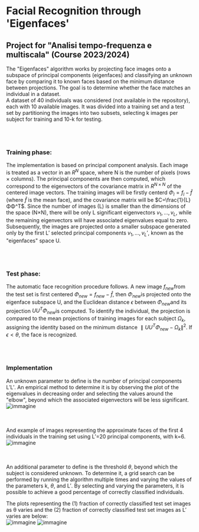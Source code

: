 # Facial Recognition through **'Eigenfaces'**
## Project for "Analisi tempo-frequenza e multiscala" (Course 2023/2024) 

The "Eigenfaces" algorithm works by projecting face images onto a subspace of principal components (eigenfaces) and classifying an unknown face by comparing it to known faces based on the minimum distance between projections. The goal is to determine whether the face matches an individual in a dataset. <br>
A dataset of 40 individuals was considered (not available in the repository), each with 10 available images. It was divided into a training set and a test set by partitioning the images into two subsets, selecting k images per subject for training and 10-k for testing.

<br><br>

### Training phase:
The implementation is based on principal component analysis. Each image is treated as a vector in an $R^N$ space, where N is the number of pixels (rows × columns). The principal components are then computed, which correspond to the eigenvectors of the covariance matrix in $R^{N \times N}$ of the centered image vectors. The training images will be firstly centerd $Φ_l=f_l- \hat{f}$ (where $\hat{f}$ is the mean face), and the covariance matrix will be $C=\frac{1}{L} ΦΦ^T$. Since the number of images (L) is smaller than the dimensions of the space (N×N), there will be only L significant eigenvectors ${v_1,…,v_L}$, while the remaining eigenvectors will have associated eigenvalues equal to zero. Subsequently, the images are projected onto a smaller subspace generated only by the first L′ selected principal components ${v_1,…,v_L′}$, known as the "eigenfaces" space U.

<br><br>


### Test phase:
The automatic face recognition procedure follows. A new image $f_{new}$​ from the test set is first centered $Φ_{new}=f_{new}−\hat{f}$, then $Φ_{new}$​ is projected onto the eigenface subspace U, and the Euclidean distance $ϵ$ between $Φ_{new}$​ and its projection $UU^TΦ_{new}$​ is computed. To identify the individual, the projection is compared to the mean projections of training images for each subject $Ω_k$​, assigning the identity based on the minimum distance $∥UU^T Φ_{new} − Ω_k∥^2$. If $ϵ<θ$, the face is recognized.


<br><br>

### Implementation
An unknown parameter to define is the number of principal components L′L′. An empirical method to determine it is by observing the plot of the eigenvalues in decreasing order and selecting the values around the "elbow", beyond which the associated eigenvectors will be less significant. 
<br>
![immagine](https://github.com/user-attachments/assets/cc3e48d9-606a-4f2b-a8f3-5a3aaa071fe2)

<br><br>
And example of images representing the approximate faces of the first 4 individuals in the training set using L′=20 principal components, with k=6.
<br>
![immagine](https://github.com/user-attachments/assets/d483bd22-ddd1-44ae-aa26-7c5c90ef2583)

<br><br>
An additional parameter to define is the threshold $θ$, beyond which the subject is considered unknown. To determine it, a grid search can be performed by running the algorithm multiple times and varying the values of the parameters k, $θ$, and L′. By selecting and varying the parameters, it is possible to achieve a good percentage of correctly classified individuals. <br>

The plots representing the (1) fraction of correctly classified test set images as θ varies and the (2) fraction of correctly classified test set images as L′ varies are below:
<br>
![immagine](https://github.com/user-attachments/assets/44ca11ea-145e-4e7b-bffd-f2a90f9b1be3)
![immagine](https://github.com/user-attachments/assets/87d3bb75-0a53-466b-958a-22efd0f4035d)













